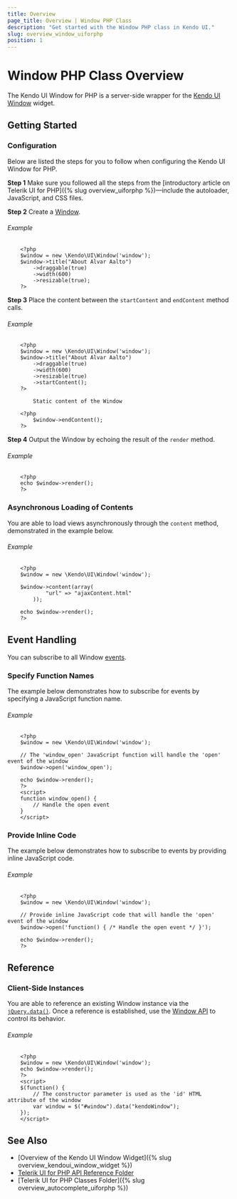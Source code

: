 ```yaml
---
title: Overview
page_title: Overview | Window PHP Class
description: "Get started with the Window PHP class in Kendo UI."
slug: overview_window_uiforphp
position: 1
---
```


# Window PHP Class Overview

The Kendo UI Window for PHP is a server-side wrapper for the [Kendo UI Window](/api/javascript/ui/window) widget.

## Getting Started

### Configuration

Below are listed the steps for you to follow when configuring the Kendo UI Window for PHP.

**Step 1** Make sure you followed all the steps from the [introductory article on Telerik UI for PHP]({% slug overview_uiforphp %})&mdash;include the autoloader, JavaScript, and CSS files.

**Step 2** Create a [Window](/api/php/Kendo/UI/Window).

###### Example

        <?php
        $window = new \Kendo\UI\Window('window');
        $window->title("About Alvar Aalto")
            ->draggable(true)
            ->width(600)
            ->resizable(true);
        ?>

**Step 3** Place the content between the `startContent` and `endContent` method calls.

###### Example

        <?php
        $window = new \Kendo\UI\Window('window');
        $window->title("About Alvar Aalto")
            ->draggable(true)
            ->width(600)
            ->resizable(true)
            ->startContent();
        ?>

            Static content of the Window

        <?php
            $window->endContent();
        ?>

**Step 4** Output the Window by echoing the result of the `render` method.

###### Example

        <?php
        echo $window->render();
        ?>

### Asynchronous Loading of Contents

You are able to load views asynchronously through the `content` method, demonstrated in the example below.

###### Example

        <?php
        $window = new \Kendo\UI\Window('window');

        $window->content(array(
                "url" => "ajaxContent.html"
            ));

        echo $window->render();
        ?>

## Event Handling

You can subscribe to all Window [events](/api/javascript/ui/window#events).

### Specify Function Names

The example below demonstrates how to subscribe for events by specifying a JavaScript function name.

###### Example

        <?php
        $window = new \Kendo\UI\Window('window');

        // The 'window_open' JavaScript function will handle the 'open' event of the window
        $window->open('window_open');

        echo $window->render();
        ?>
        <script>
        function window_open() {
            // Handle the open event
        }
        </script>

### Provide Inline Code

The example below demonstrates how to subscribe to events by providing inline JavaScript code.

###### Example

        <?php
        $window = new \Kendo\UI\Window('window');

        // Provide inline JavaScript code that will handle the 'open' event of the window
        $window->open('function() { /* Handle the open event */ }');

        echo $window->render();
        ?>

<!--*-->
## Reference

### Client-Side Instances

You are able to reference an existing Window instance via the [`jQuery.data()`](http://api.jquery.com/jQuery.data/). Once a reference is established, use the [Window API](/api/javascript/ui/window#methods) to control its behavior.

###### Example

        <?php
        $window = new \Kendo\UI\Window('window');
        echo $window->render();
        ?>
        <script>
        $(function() {
            // The constructor parameter is used as the 'id' HTML attribute of the window
            var window = $("#window").data("kendoWindow");
        });
        </script>

## See Also

* [Overview of the Kendo UI Window Widget]({% slug overview_kendoui_window_widget %})
* [Telerik UI for PHP API Reference Folder](/api/php/Kendo/UI/AutoComplete)
* [Telerik UI for PHP Classes Folder]({% slug overview_autocomplete_uiforphp %})
